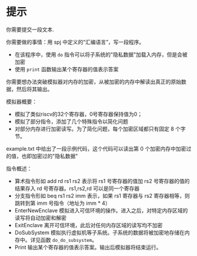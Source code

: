 # 提示

你需要提交一段文本.

你需要做的事情：用 spj 中定义的“汇编语言”，写一段程序。
- 在该程序中，使用 `do` 指令可以将子系统的"隐私数据"加载入内存，但是会被加密
- 使用 `print` 函数输出某个寄存器的值表示答案

你需要想办法突破模拟器对内存的加密，从被加密的内存中解读出真正的原始数据，然后将其输出。


模拟器概要：
- 模拟了类似riscv的32个寄存器，0号寄存器保持值为0；
- 模拟了部分指令，添加了几个特殊指令以简化问题
- 对部分内存进行加密读写。为了简化问题，每个加密区域都只有固定 8 个字节。

example.txt 中给出了一段示例代码，这个代码可以读出第 0 个加密内存中加密过的值，也即加密过的"隐私数据"

指令概述：
- 算术指令形如 add rd rs1 rs2 表示将 rs1 号寄存器的值加 rs2 号寄存器的值的结果存入 rd 号寄存器。rs1,rs2,rd 可以是同一个寄存器
- 分支指令形如 beq rs1 rs2 imm 表示，如果 rs1 寄存器与 rs2 寄存器相等，则跳转到第 imm 号指令（地址为 imm * 4）
- EnterNewEnclave 模拟进入可信环境的操作。进入之后，对特定内存区域的读写将自动加密和解密
- ExitEnclave 离开可信环境，此后对任何内存区域的读写均不加密
- DoSubSystem 模拟执行虚拟机等子系统。子系统的数据将被加密地存储在内存中。详见函数 `do_do_subsystem`。
- Print 输出某个寄存器的值表示答案。输出后模拟器将结束运行。
